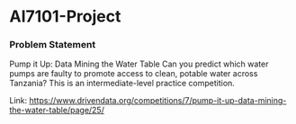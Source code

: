 # AI7101-Project

### Problem Statement
Pump it Up: Data Mining the Water Table Can you predict which water pumps are faulty to promote access to clean, potable water across Tanzania? This is an intermediate-level practice competition.

Link: https://www.drivendata.org/competitions/7/pump-it-up-data-mining-the-water-table/page/25/
